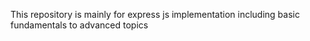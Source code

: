 This repository is mainly for express js implementation including basic fundamentals to advanced topics
